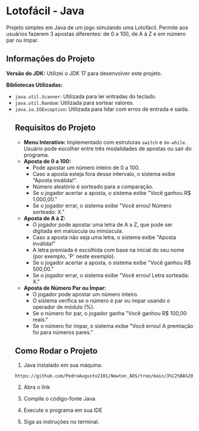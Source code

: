 <h1>Lotofácil - Java</h1>

<p>Projeto simples em Java de um jogo simulando uma Lotofácil. Permite aos usuários fazerem 3 apostas diferentes: de 0 a 100, de A à Z e em número par ou ímpar.</p>

<h2>Informações do Projeto</h2>

<p><strong>Versão do JDK:</strong> Utilizei o JDK 17 para desenvolver este projeto.</p>

<p><strong>Bibliotecas Utilizadas:</strong></p>
<ul>
    <li><code>java.util.Scanner</code>: Utilizada para ler entradas do teclado.</li>
    <li><code>java.util.Random</code>: Utilizada para sortear valores.</li>
    <li><code>java.io.IOException</code>: Utilizada para lidar com erros de entrada e saída.</li>

<h2>Requisitos do Projeto</h2>

<ul>
    <li><strong>Menu Interativo:</strong> Implementado com estruturas <code>switch</code> e <code>do-while</code>. Usuário pode escolher entre três modalidades de apostas ou sair do programa.</li>
    <li><strong>Aposta de 0 a 100:</strong>
        <ul>
            <li>Pode apostar um número inteiro de 0 a 100.</li>
            <li>Caso a aposta esteja fora desse intervalo, o sistema exibe "Aposta inválida!".</li>
            <li>Número aleatório é sorteado para a comparação.</li>
            <li>Se o jogador acertar a aposta, o sistema exibe "Você ganhou R$ 1.000,00."</li>
            <li>Se o jogador errar, o sistema exibe "Você errou! Número sorteado: X."</li>
        </ul>
    </li>
    <li><strong>Aposta de A à Z:</strong>
        <ul>
            <li>O jogador pode apostar uma letra de A a Z, que pode ser digitada em maiúscula ou minúscula.</li>
            <li>Caso a aposta não seja uma letra, o sistema exibe "Aposta inválida!"</li>
            <li>A letra premiada é escolhida com base na inicial do seu nome (por exemplo, 'P' neste exemplo).</li>
            <li>Se o jogador acertar a aposta, o sistema exibe "Você ganhou R$ 500,00."</li>
            <li>Se o jogador errar, o sistema exibe "Você errou! Letra sorteada: X."</li>
        </ul>
    </li>
    <li><strong>Aposta de Número Par ou Ímpar:</strong>
        <ul>
            <li>O jogador pode apostar um número inteiro.</li>
            <li>O sistema verifica se o número é par ou ímpar usando o operador de módulo (%).</li>
            <li>Se o número for par, o jogador ganha "Você ganhou R$ 100,00 reais."</li>
            <li>Se o número for ímpar, o sistema exibe "Você errou! A premiação foi para números pares."</li>
        </ul>
    </li>
</ul>

<h2>Como Rodar o Projeto</h2>

<ol>
    <li>Java instalado em sua máquina.</li>
</ol>

<pre><code>https://github.com/PedroAugusto2101/Newton_ADS/tree/main/3%C2%BA%20Semestre/LP/projeto_lotofacil</code></pre>

<ol start="2">
    <li>Abra o link</li>
</ol>

<ol start="3">
    <li>Compile o código-fonte Java</li>
</ol>

<ol start="4">
    <li>Execute o programa em sua IDE</li>
</ol>

<ol start="5">
    <li>Siga as instruções no terminal.</li>
</ol>

</ul>


